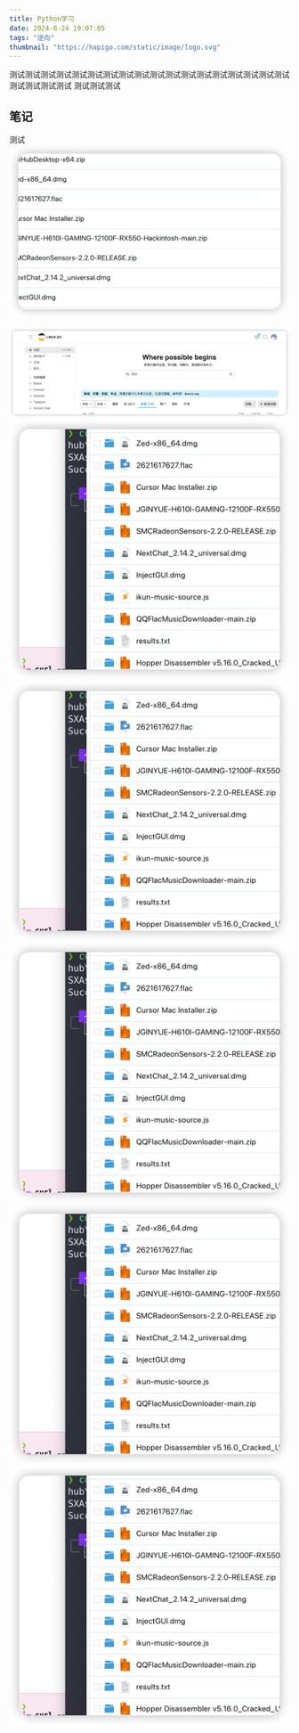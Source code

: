 ```yaml
---
title: Python学习
date: 2024-8-24 19:07:05
tags: "逆向"
thumbnail: "https://hapigo.com/static/image/logo.svg"
---
```

  
测试测试测试测试测试测试测试测试测试测试测试测试测试测试测试测试测试测试测试测试测试测试
测试测试测试


## 笔记
测试
![image.png](https://raw.githubusercontent.com/gyc-12/images/master/2a791dc1dab0fbb2c9f71e6d8bfc669f.png)

![image.png](https://raw.githubusercontent.com/gyc-12/images/master/4e8510c1b9ba3c3c8b4690976747ea11.png)
![image.png](https://raw.githubusercontent.com/gyc-12/images/master/935f962999b2ecd47e326b984c1d35a0.png)![image.png](https://raw.githubusercontent.com/gyc-12/images/master/539e008ec532ac2d94d7aa6c515c4ddb.png)![image.png](https://raw.githubusercontent.com/gyc-12/images/master/33c0842374d08904744ee8b3fa66a48a.png)![image.png](https://raw.githubusercontent.com/gyc-12/images/master/bbf0f30de50c8e81d366a48dff57210f.png)![image.png](https://raw.githubusercontent.com/gyc-12/images/master/f9b78bb2e4e436915d5962c9a82fabdd.png)
